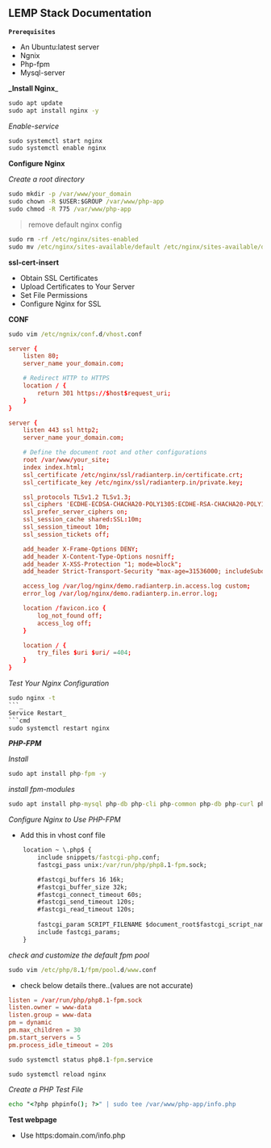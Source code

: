 ## LEMP Stack Documentation 

**`Prerequisites`**
- An Ubuntu:latest server
- Ngnix
- Php-fpm
- Mysql-server

**_Install Nginx**_

```cmd
sudo apt update
sudo apt install nginx -y
```
_Enable-service_

```cmd
sudo systemctl start nginx
sudo systemctl enable nginx
```

**Configure Nginx**

_Create a root directory_

```cmd
sudo mkdir -p /var/www/your_domain
sudo chown -R $USER:$GROUP /var/www/php-app
sudo chmod -R 775 /var/www/php-app
```

> remove default nginx config 
```cmd
sudo rm -rf /etc/nginx/sites-enabled
sudo mv /etc/nginx/sites-available/default /etc/nginx/sites-available/default.org
```
**ssl-cert-insert**

* Obtain SSL Certificates
* Upload Certificates to Your Server
* Set File Permissions
* Configure Nginx for SSL

**CONF**

```cmd
sudo vim /etc/ngnix/conf.d/vhost.conf
```
```conf
server {
    listen 80;
    server_name your_domain.com;

    # Redirect HTTP to HTTPS
    location / {
        return 301 https://$host$request_uri;
    }
}

server {
    listen 443 ssl http2;
    server_name your_domain.com;

    # Define the document root and other configurations
    root /var/www/your_site;
    index index.html;
    ssl_certificate /etc/nginx/ssl/radianterp.in/certificate.crt;
    ssl_certificate_key /etc/nginx/ssl/radianterp.in/private.key;

    ssl_protocols TLSv1.2 TLSv1.3;
    ssl_ciphers 'ECDHE-ECDSA-CHACHA20-POLY1305:ECDHE-RSA-CHACHA20-POLY1305:ECDHE-ECDSA-AES128-GCM-SHA256:ECDHE-RSA-AES128-GCM-SHA256:ECDHE-ECDSA-AES256-GCM-SHA384:ECDHE-RSA-AES256-GCM-SHA384:DHE-RSA-AES128-GCM-SHA256:DHE-RSA-AES256-GCM-SHA384';
    ssl_prefer_server_ciphers on;
    ssl_session_cache shared:SSL:10m;
    ssl_session_timeout 10m;
    ssl_session_tickets off;

    add_header X-Frame-Options DENY;
    add_header X-Content-Type-Options nosniff;
    add_header X-XSS-Protection "1; mode=block";
    add_header Strict-Transport-Security "max-age=31536000; includeSubdomains; preload" always;

    access_log /var/log/nginx/demo.radianterp.in.access.log custom;
    error_log /var/log/nginx/demo.radianterp.in.error.log;

    location /favicon.ico {
        log_not_found off;
        access_log off;
    }

    location / {
        try_files $uri $uri/ =404;
    }
}
```
_Test Your Nginx Configuration_
```cmd
sudo nginx -t
```_
Service Restart_
```cmd
sudo systemctl restart nginx
```

**_PHP-FPM_**

_Install_

```cmd
sudo apt install php-fpm -y
```
_install fpm-modules_

```cmd
sudo apt install php-mysql php-db php-cli php-common php-db php-curl php-zip php-xml -y
```
_Configure Nginx to Use PHP-FPM_

* Add this in vhost conf file 
```cmd
    location ~ \.php$ {
        include snippets/fastcgi-php.conf;
        fastcgi_pass unix:/var/run/php/php8.1-fpm.sock;

        #fastcgi_buffers 16 16k;
        #fastcgi_buffer_size 32k;
        #fastcgi_connect_timeout 60s;
        #fastcgi_send_timeout 120s;
        #fastcgi_read_timeout 120s;	
        
	    fastcgi_param SCRIPT_FILENAME $document_root$fastcgi_script_name;
        include fastcgi_params;
    }
```

_check and customize the default fpm pool_
```cmd
sudo vim /etc/php/8.1/fpm/pool.d/www.conf
```
* check below details there..(values are not accurate)

```conf
listen = /var/run/php/php8.1-fpm.sock
listen.owner = www-data
listen.group = www-data 
pm = dynamic 
pm.max_children = 30 
pm.start_servers = 5  
pm.process_idle_timeout = 20s
```
```cmd
sudo systemctl status php8.1-fpm.service
```
```cmd
sudo systemctl reload nginx
```

_Create a PHP Test File_
```cmd
echo "<?php phpinfo(); ?>" | sudo tee /var/www/php-app/info.php
```

**Test webpage**

* Use https:domain.com/info.php

















